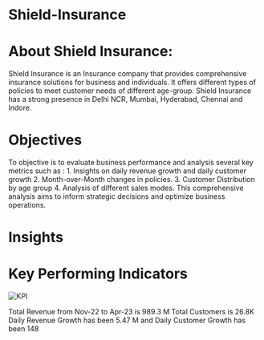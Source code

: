 # Shield-Insurance

# About Shield Insurance:
Shield Insurance is an Insurance company that provides comprehensive insurance solutions for business and individuals. It offers different types of policies to meet customer needs of different age-group. Shield Insurance has a strong presence in Delhi NCR, Mumbai, Hyderabad, Chennai and Indore.

# Objectives 
To objective is to evaluate business performance and analysis several key metrics such as : 
    1. Insights on daily revenue growth and daily customer growth 
    2. Month-over-Month changes in policies.
    3. Customer Distribution by age group 
    4. Analysis of different sales modes.
This comprehensive analysis aims to inform strategic decisions and optimize business operations.

# Insights
# Key Performing Indicators 
![KPI](https://github.com/user-attachments/assets/bea7c73c-40a7-437e-a69f-b7c2178b54ff)

Total Revenue from Nov-22 to Apr-23 is 989.3 M
Total Customers is 26.8K
Daily Revenue Growth has been 5.47 M and Daily Customer Growth has been 148

#

